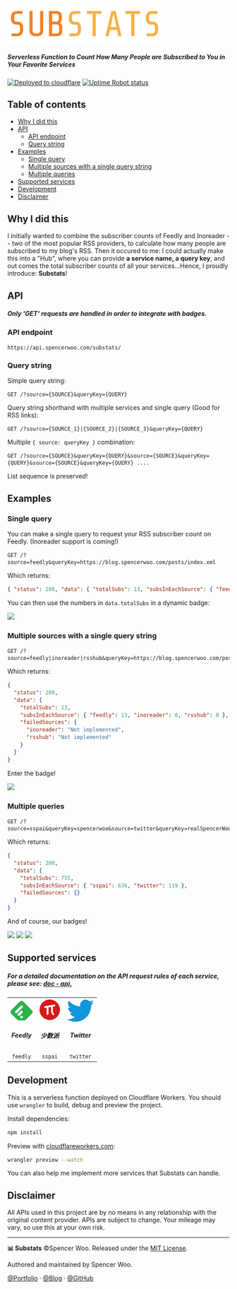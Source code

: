<img src="./assets/substats.svg" alt="substats-logo" width="360px" height="auto" />

<h5>Serverless Function to Count How Many People are Subscribed to You in Your Favorite Services</h5>

[![Deployed to cloudflare](https://img.shields.io/badge/deployed%20to-Cloudflare%20Workers-f38020?logo=cloudflare)](https://api.spencerwoo.com/substats/)
[![Uptime Robot status](https://img.shields.io/uptimerobot/status/m784533782-966fa87a7f1afd93c9cc4e51?label=status)](https://stats.uptimerobot.com/92yjVTmk63/784533782)

<h2>Table of contents</h2>

- [Why I did this](#why-i-did-this)
- [API](#api)
  - [API endpoint](#api-endpoint)
  - [Query string](#query-string)
- [Examples](#examples)
  - [Single query](#single-query)
  - [Multiple sources with a single query string](#multiple-sources-with-a-single-query-string)
  - [Multiple queries](#multiple-queries)
- [Supported services](#supported-services)
- [Development](#development)
- [Disclaimer](#disclaimer)

## Why I did this

I initially wanted to combine the subscriber counts of Feedly and Inoreader -- two of the most popular RSS providers, to calculate how many people are subscribed to my blog's RSS. Then it occured to me: I could actually make this into a "Hub", where you can provide **a service name, a query key**, and out comes the total subscriber counts of all your services...Hence, I proudly introduce: **Substats**!

## API

<h5>Only 'GET' requests are handled in order to integrate with badges.</h5>

### API endpoint

```
https://api.spencerwoo.com/substats/
```

### Query string

Simple query string:

```http
GET /?source={SOURCE}&queryKey={QUERY}
```

Query string shorthand with multiple services and single query (Good for RSS links):

```http
GET /?source={SOURCE_1}|{SOURCE_2}|{SOURCE_3}&queryKey={QUERY}
```

Multiple `{ source: queryKey }` combination:

```http
GET /?source={SOURCE}&queryKey={QUERY}&source={SOURCE}&queryKey={QUERY}&source={SOURCE}&queryKey={QUERY} ....
```

List sequence is preserved!

## Examples

### Single query

You can make a single query to request your RSS subscriber count on Feedly. (Inoreader support is coming!)

```http
GET /?source=feedly&queryKey=https://blog.spencerwoo.com/posts/index.xml
```

Which returns:

```json
{ "status": 200, "data": { "totalSubs": 13, "subsInEachSource": { "feedly": 13 }, "failedSources": {} } }
```

You can then use the numbers in `data.totalSubs` in a dynamic badge:

[![](https://img.shields.io/badge/dynamic/json?label=Feedly&query=%24.data.totalSubs&url=https%3A%2F%2Fapi.spencerwoo.com%2Fsubstats%2F%3Fsource%3Dfeedly%26queryKey%3Dhttps%3A%2F%2Fblog.spencerwoo.com%2Fposts%2Findex.xml&color=2bb24c&logo=feedly&style=for-the-badge)](https://api.spencerwoo.com/substats/?source=feedly&queryKey=https://blog.spencerwoo.com/posts/index.xml)

### Multiple sources with a single query string

```http
GET /?source=feedly|inoreader|rsshub&queryKey=https://blog.spencerwoo.com/posts/index.xml
```

Which returns:

```json
{
  "status": 200,
  "data": {
    "totalSubs": 13,
    "subsInEachSource": { "feedly": 13, "inoreader": 0, "rsshub": 0 },
    "failedSources": {
      "inoreader": "Not implemented",
      "rsshub": "Not implemented"
    }
  }
}
```

Enter the badge!

[![](https://img.shields.io/badge/dynamic/json?label=RSS%20subs&query=%24.data.totalSubs&url=https%3A%2F%2Fapi.spencerwoo.com%2Fsubstats%2F%3Fsource%3Dfeedly%257Cinoreader%257Crsshub%26queryKey%3Dhttps%3A%2F%2Fblog.spencerwoo.com%2Fposts%2Findex.xml&color=ffa500&logo=rss&style=for-the-badge)](https://api.spencerwoo.com/substats/?source=feedly|inoreader|rsshub&queryKey=https://blog.spencerwoo.com/posts/index.xml)

### Multiple queries

```http
GET /?source=sspai&queryKey=spencerwoo&source=twitter&queryKey=realSpencerWoo
```

Which returns:

```json
{
  "status": 200,
  "data": {
    "totalSubs": 755,
    "subsInEachSource": { "sspai": 636, "twitter": 119 },
    "failedSources": {}
  }
}
```

And of course, our badges!

[![](https://img.shields.io/badge/dynamic/json?label=Social%20media&query=%24.data.totalSubs&url=https%3A%2F%2Fapi.spencerwoo.com%2Fsubstats%2F%3Fsource%3Dsspai%26queryKey%3Dspencerwoo%26source%3Dtwitter%26queryKey%3DrealSpencerWoo&color=brightgreen&style=for-the-badge)](https://api.spencerwoo.com/substats/?source=sspai&queryKey=spencerwoo&source=twitter&queryKey=realSpencerWoo)
[![](https://img.shields.io/badge/dynamic/json?label=%E5%B0%91%E6%95%B0%E6%B4%BE&query=%24.data.subsInEachSource.sspai&url=https%3A%2F%2Fapi.spencerwoo.com%2Fsubstats%2F%3Fsource%3Dsspai%26queryKey%3Dspencerwoo%26source%3Dtwitter%26queryKey%3DrealSpencerWoo&color=d71a1b&style=for-the-badge)](https://api.spencerwoo.com/substats/?source=sspai&queryKey=spencerwoo&source=twitter&queryKey=realSpencerWoo)
[![](https://img.shields.io/badge/dynamic/json?label=Twitter&query=%24.data.subsInEachSource.twitter&url=https%3A%2F%2Fapi.spencerwoo.com%2Fsubstats%2F%3Fsource%3Dsspai%26queryKey%3Dspencerwoo%26source%3Dtwitter%26queryKey%3DrealSpencerWoo&color=1da1f2&logo=twitter&style=for-the-badge)](https://api.spencerwoo.com/substats/?source=sspai&queryKey=spencerwoo&source=twitter&queryKey=realSpencerWoo)

## Supported services

<h5>For a detailed documentation on the API request rules of each service, please see: <a href="./doc/api.md">doc - api.</a></h5>

<table>
  <tr align="center">
    <td><img src="./assets/logo_feedly.png" width="auto" height="50px"/><br><h5>Feedly</h5></td>
    <td><img src="./assets/logo_sspai.png" width="auto" height="50px"/><br><h5>少数派</h5></td>
    <td><img src="./assets/logo_twitter.png" width="auto" height="50px"/><br><h5>Twitter</h5></td>
  </tr>
  <tr align="center">
    <td><code>feedly</code></td>
    <td><code>sspai</code></td>
    <td><code>twitter</code></td>
  </tr>
</table>

## Development

This is a serverless function deployed on Cloudflare Workers. You should use `wrangler` to build, debug and preview the project.

Install dependencies:

```bash
npm install
```

Preview with [cloudflareworkers.com](https://cloudflareworkers.com):

```bash
wrangler preview --watch
```

You can also help me implement more services that Substats can handle.

## Disclaimer

All APIs used in this project are by no means in any relationship with the original content provider. APIs are subject to change. Your mileage may vary, so use this at your own risk.

---

**📊 Substats** ©Spencer Woo. Released under the [MIT License](./LICENSE).

Authored and maintained by Spencer Woo.

[@Portfolio](https://spencerwoo.com/) · [@Blog](https://blog.spencerwoo.com/) · [@GitHub](https://github.com/spencerwooo)
